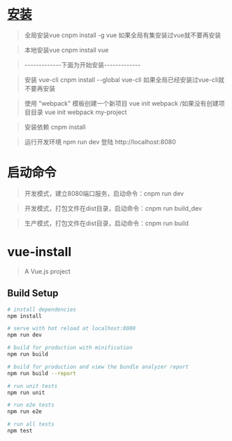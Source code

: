#   [安装](https://vuefe.cn/v2/guide/installation.html)

>   全局安装vue cnpm install -g vue   如果全局有集安装过vue就不要再安装

>   本地安装vue cnpm install vue

>   -------------下面为开始安装-------------

>   安装 vue-cli  cnpm install --global vue-cli  如果全局已经安装过vue-cli就不要再安装

>   使用 "webpack" 模板创建一个新项目  vue init webpack  /如果没有创建项目目录 vue init webpack my-project

>   安装依赖  cnpm install

>   运行开发环境  npm run dev 登陆  http://localhost:8080

#   启动命令

>   开发模式，建立8080端口服务，启动命令：cnpm run dev

>   开发模式，打包文件在dist目录，启动命令：cnpm run build_dev

>   生产模式，打包文件在dist目录，启动命令：cnpm run build



# vue-install

> A Vue.js project

## Build Setup

``` bash
# install dependencies
npm install

# serve with hot reload at localhost:8080
npm run dev

# build for production with minification
npm run build

# build for production and view the bundle analyzer report
npm run build --report

# run unit tests
npm run unit

# run e2e tests
npm run e2e

# run all tests
npm test
```
